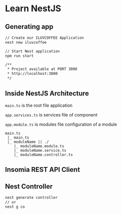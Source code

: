 # Learn NestJS

## Generating app

```bash
// Create our ILUVCOFFEE Application
nest new iluvcoffee

// Start Nest application
npm run start

/** 
 * Project available at PORT 3000 
 * http://localhost:3000
 */

```

## Inside NestJS Architecture

`main.ts` is the root file application

`app.services.ts` is services file of component

`app.module.ts` is modules file configuration of a module


```
main.ts
 |_ main.ts
 |_ moduleName || ./ 
    |_ moduleName.module.ts
    |_ moduleName.service.ts
    |_ moduleName.controller.ts
```


## Insomia REST API Client

## Nest Controller

```bash
nest generate controller
// or
nest g co

```